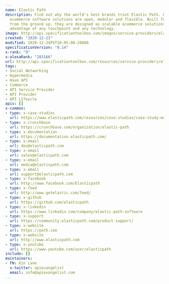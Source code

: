 ```yaml
---
name: Elastic Path
description: Find out why the world's best brands trust Elastic Path. Our API-based
  ecommerce software solutions are open, modular and flexible. Built for enterprise
  from the ground up, they are designed as scalable ecommerce solutions, able to take
  advantage of any touchpoint and any technology.
image: http://api.specificationtoolbox.com/images/service-providers/elastic-path.jpg
created: "2020-12-23"
modified: 2020-12-24PST10:05:00-28800
specificationVersion: "0.14"
x-rank: "9"
x-alexaRank: "283166"
url: http://api.specificationtoolbox.com/resources/service-providers/elastic-path/
tags:
- Social Networking
- Hypermedia
- Have API
- Commerce
- API Service Provider
- API Provider
- API LIfeycle
apis: []
x-common:
- type: x-case-studies
  url: https://www.elasticpath.com/resources/case-studies/case-study-medimpact
- type: x-crunchbase
  url: https://crunchbase.com/organization/elastic-path
- type: x-documentation
  url: https://documentation.elasticpath.com/
- type: x-email
  url: dev@elasticpath.com
- type: x-email
  url: sales@elasticpath.com
- type: x-email
  url: media@elasticpath.com
- type: x-email
  url: support@elasticpath.com
- type: x-facebook
  url: http://www.facebook.com/Elasticpath
- type: x-feed
  url: http://www.getelastic.com/feed/
- type: x-github
  url: https://github.com/elasticpath
- type: x-linkedin
  url: https://www.linkedin.com/company/elastic-path-software
- type: x-support
  url: https://community.elasticpath.com/product-support/
- type: x-website
  url: https://path.com
- type: x-website
  url: http://www.elasticpath.com
- type: x-youtube
  url: https://www.youtube.com/user/elasticpath
include: []
maintainers:
- FN: Kin Lane
  x-twitter: apievangelist
  email: info@apievangelist.com
...
```

